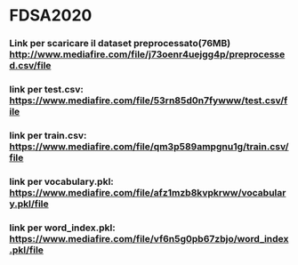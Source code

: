 # FDSA2020
### Link per scaricare il dataset preprocessato(76MB)  http://www.mediafire.com/file/j73oenr4uejgg4p/preprocessed.csv/file

### link per test.csv: https://www.mediafire.com/file/53rn85d0n7fywww/test.csv/file
### link per train.csv: https://www.mediafire.com/file/qm3p589ampgnu1g/train.csv/file
### link per vocabulary.pkl: https://www.mediafire.com/file/afz1mzb8kvpkrww/vocabulary.pkl/file
### link per word_index.pkl: https://www.mediafire.com/file/vf6n5g0pb67zbjo/word_index.pkl/file
